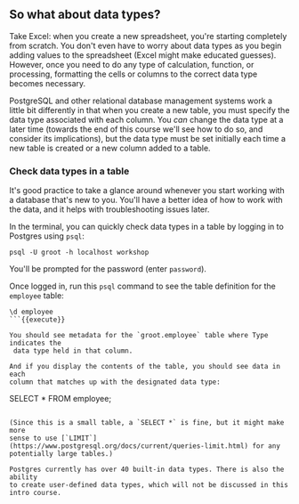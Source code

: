 ## So what about data types?

Take Excel: when you create a new spreadsheet, you're starting completely from
scratch. You don't even have to worry about data types as you begin adding
values to the spreadsheet (Excel might make educated guesses). However, once
you need to do any type of calculation, function, or processing, formatting
the cells or columns to the correct data type becomes necessary.

PostgreSQL and other relational database management systems work a little bit 
differently in that when you create a new table, you must specify the data 
type associated with each column. You _can_ change the data type at a later 
time (towards the end of this course we'll see how to do so, and consider its 
implications), but the data type must be set initially each time a new table is
 created or a new column added to a table.

### Check data types in a table

It's good practice to take a glance around whenever you start working with a database that's new to you. You'll have a better idea of how to work with the data, and it 
helps with troubleshooting issues later.

In the terminal, you can quickly check data types in a table by logging in to 
Postgres using `psql`:

`psql -U groot -h localhost workshop`

You'll be prompted for the password (enter `password`).

Once logged in, run this `psql` command to see the table definition for the `employee` table:

```
\d employee
```{{execute}}

You should see metadata for the `groot.employee` table where Type indicates the
 data type held in that column. 

And if you display the contents of the table, you should see data in each 
column that matches up with the designated data type:

```
SELECT * FROM employee;
```{{execute}}

(Since this is a small table, a `SELECT *` is fine, but it might make more 
sense to use [`LIMIT`](https://www.postgresql.org/docs/current/queries-limit.html) for any potentially large tables.)

Postgres currently has over 40 built-in data types. There is also the ability 
to create user-defined data types, which will not be discussed in this intro course.
